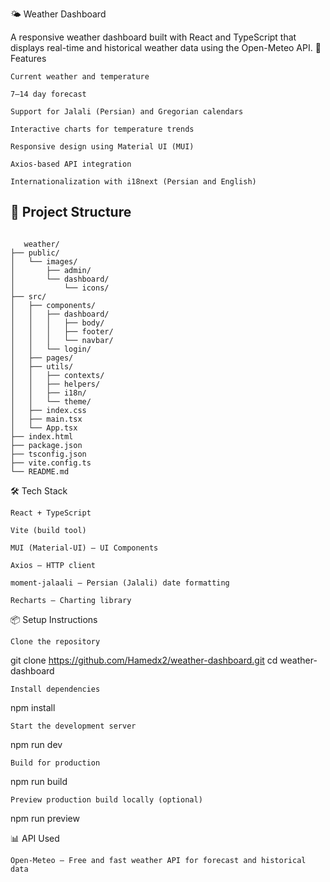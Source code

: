 🌤️ Weather Dashboard

A responsive weather dashboard built with React and TypeScript that displays real-time and historical weather data using the Open-Meteo API.
🚀 Features

    Current weather and temperature

    7–14 day forecast

    Support for Jalali (Persian) and Gregorian calendars

    Interactive charts for temperature trends

    Responsive design using Material UI (MUI)

    Axios-based API integration

    Internationalization with i18next (Persian and English)

## 📁 Project Structure
```

   weather/
├── public/
│   └── images/
│       ├── admin/
│       └── dashboard/
│           └── icons/
├── src/
│   ├── components/
│   │   ├── dashboard/
│   │   │   ├── body/
│   │   │   ├── footer/
│   │   │   └── navbar/
│   │   └── login/
│   ├── pages/
│   ├── utils/
│   │   ├── contexts/
│   │   ├── helpers/
│   │   ├── i18n/
│   │   └── theme/
│   ├── index.css
│   ├── main.tsx
│   └── App.tsx
├── index.html
├── package.json
├── tsconfig.json
├── vite.config.ts
└── README.md

```


🛠️ Tech Stack

    React + TypeScript

    Vite (build tool)

    MUI (Material-UI) – UI Components

    Axios – HTTP client

    moment-jalaali – Persian (Jalali) date formatting

    Recharts – Charting library

📦 Setup Instructions

    Clone the repository

git clone https://github.com/Hamedx2/weather-dashboard.git
cd weather-dashboard

    Install dependencies

npm install

    Start the development server

npm run dev

    Build for production

npm run build

    Preview production build locally (optional)

npm run preview

📊 API Used

    Open-Meteo – Free and fast weather API for forecast and historical data
